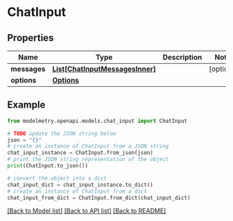 # ChatInput


## Properties

Name | Type | Description | Notes
------------ | ------------- | ------------- | -------------
**messages** | [**List[ChatInputMessagesInner]**](ChatInputMessagesInner.md) |  | [optional] 
**options** | [**Options**](Options.md) |  | 

## Example

```python
from modelmetry.openapi.models.chat_input import ChatInput

# TODO update the JSON string below
json = "{}"
# create an instance of ChatInput from a JSON string
chat_input_instance = ChatInput.from_json(json)
# print the JSON string representation of the object
print(ChatInput.to_json())

# convert the object into a dict
chat_input_dict = chat_input_instance.to_dict()
# create an instance of ChatInput from a dict
chat_input_from_dict = ChatInput.from_dict(chat_input_dict)
```
[[Back to Model list]](../README.md#documentation-for-models) [[Back to API list]](../README.md#documentation-for-api-endpoints) [[Back to README]](../README.md)


